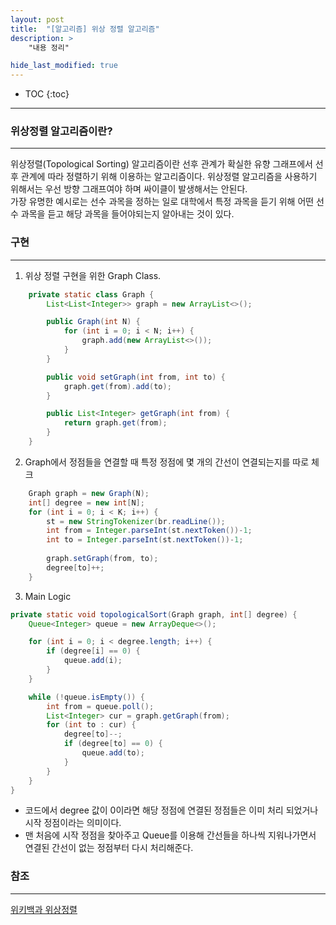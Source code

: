 ```yaml
---
layout: post
title:  "[알고리즘] 위상 정렬 알고리즘"
description: >
    "내용 정리"

hide_last_modified: true
---
```

* TOC
  {:toc}
***
### 위상정렬 알고리즘이란?
***
위상정렬(Topological Sorting) 알고리즘이란 선후 관계가 확실한 유향 그래프에서 선후 관계에 따라 정렬하기 위해 이용하는 알고리즘이다.
위상정렬 알고리즘을 사용하기 위해서는 우선 방향 그래프여야 하며 싸이클이 발생해서는 안된다.   
가장 유명한 예시로는 선수 과목을 정하는 일로 대학에서 특정 과목을 듣기 위해 어떤 선수 과목을 듣고 해당 과목을 들어야되는지 알아내는 것이 있다.

### 구현
***
1. 위상 정렬 구현을 위한 Graph Class.

```java
    private static class Graph {
        List<List<Integer>> graph = new ArrayList<>();

        public Graph(int N) {
            for (int i = 0; i < N; i++) {
                graph.add(new ArrayList<>());
            }
        }

        public void setGraph(int from, int to) {
            graph.get(from).add(to);
        }

        public List<Integer> getGraph(int from) {
            return graph.get(from);
        }
    }
```

2. Graph에서 정점들을 연결할 때 특정 정점에 몇 개의 간선이 연결되는지를 따로 체크

```java
    Graph graph = new Graph(N);
    int[] degree = new int[N];
    for (int i = 0; i < K; i++) {
        st = new StringTokenizer(br.readLine());
        int from = Integer.parseInt(st.nextToken())-1;
        int to = Integer.parseInt(st.nextToken())-1;
    
        graph.setGraph(from, to);
        degree[to]++;
    }
```

3. Main Logic

```java
private static void topologicalSort(Graph graph, int[] degree) {
    Queue<Integer> queue = new ArrayDeque<>();

    for (int i = 0; i < degree.length; i++) {
        if (degree[i] == 0) {
            queue.add(i);
        }
    }

    while (!queue.isEmpty()) {
        int from = queue.poll();
        List<Integer> cur = graph.getGraph(from);
        for (int to : cur) {
            degree[to]--;
            if (degree[to] == 0) {
                queue.add(to);
            }
        }
    }
}
```

- 코드에서 degree 값이 0이라면 해당 정점에 연결된 정점들은 이미 처리 되었거나 시작 정점이라는 의미이다.
- 맨 처음에 시작 정점을 찾아주고 Queue를 이용해 간선들을 하나씩 지워나가면서 연결된 간선이 없는 정점부터 다시 처리해준다.

### 참조
***
[위키백과 위상정렬](https://ko.wikipedia.org/wiki/%EC%9C%84%EC%83%81%EC%A0%95%EB%A0%AC)